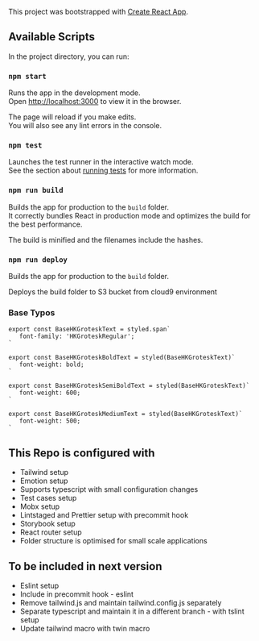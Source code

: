 This project was bootstrapped with [Create React App](https://github.com/facebook/create-react-app).

## Available Scripts

In the project directory, you can run:

### `npm start`

Runs the app in the development mode.<br />
Open [http://localhost:3000](http://localhost:3000) to view it in the browser.

The page will reload if you make edits.<br />
You will also see any lint errors in the console.

### `npm test`

Launches the test runner in the interactive watch mode.<br />
See the section about [running tests](https://facebook.github.io/create-react-app/docs/running-tests) for more information.

### `npm run build`

Builds the app for production to the `build` folder.<br />
It correctly bundles React in production mode and optimizes the build for the best performance.

The build is minified and the filenames include the hashes.<br />

### `npm run deploy`

Builds the app for production to the `build` folder.<br />

Deploys the build folder to S3 bucket from cloud9 environment

### Base Typos

```
export const BaseHKGroteskText = styled.span`
   font-family: 'HKGroteskRegular';
`

export const BaseHKGroteskBoldText = styled(BaseHKGroteskText)`
   font-weight: bold;
`

export const BaseHKGroteskSemiBoldText = styled(BaseHKGroteskText)`
   font-weight: 600;
`

export const BaseHKGroteskMediumText = styled(BaseHKGroteskText)`
   font-weight: 500;
`
```

## This Repo is configured with

- Tailwind setup
- Emotion setup
- Supports typescript with small configuration changes
- Test cases setup
- Mobx setup
- Lintstaged and Prettier setup with precommit hook
- Storybook setup
- React router setup
- Folder structure is optimised for small scale applications

## To be included in next version

- Eslint setup
- Include in precommit hook - eslint
- Remove tailwind.js and maintain tailwind.config.js separately
- Separate typescript and maintain it in a different branch - with tslint setup
- Update tailwind macro with twin macro
